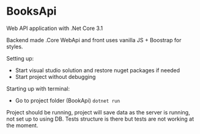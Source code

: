 # BooksApi
Web API application with .Net Core 3.1

Backend made .Core WebApi and front uses vanilla JS + Boostrap for styles.

Setting up: 
- Start visual studio solution and restore nuget packages if needed
- Start project without debugging

Starting up with terminal:
- Go to project folder (BookApi)
``` dotnet run ```

Project should be running, project will save data as the server is running, not set up to using DB.
Tests structure is there but tests are not working at the moment. 

